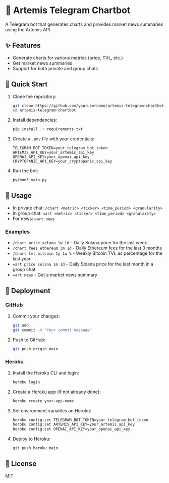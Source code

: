 # 🚀 Artemis Telegram Chartbot

A Telegram bot that generates charts and provides market news summaries using the Artemis API.

## ✨ Features
- Generate charts for various metrics (price, TVL, etc.)
- Get market news summaries
- Support for both private and group chats

## 🚀 Quick Start
1. Clone the repository:
   ```bash
   git clone https://github.com/yourusername/artemis-telegram-chartbot.git
   cd artemis-telegram-chartbot
   ```

2. Install dependencies:
   ```bash
   pip install -r requirements.txt
   ```

3. Create a `.env` file with your credentials:
   ```
   TELEGRAM_BOT_TOKEN=your_telegram_bot_token
   ARTEMIS_API_KEY=your_artemis_api_key
   OPENAI_API_KEY=your_openai_api_key
   CRYPTOPANIC_API_KEY=your_cryptopanic_api_key
   ```

4. Run the bot:
   ```bash
   python3 main.py
   ```

## 📝 Usage
- In private chat: `/chart <metric> <ticker> <time_period> <granularity>`
- In group chat: `=art <metric> <ticker> <time_period> <granularity>`
- For news: `=art news`

### Examples
- `/chart price solana 1w 1d` - Daily Solana price for the last week
- `/chart fees ethereum 3m 1d` - Daily Ethereum fees for the last 3 months
- `/chart tvl bitcoin 1y 1w %` - Weekly Bitcoin TVL as percentage for the last year
- `=art price solana 1m 1d` - Daily Solana price for the last month in a group chat
- `=art news` - Get a market news summary

## 🚀 Deployment
### GitHub
1. Commit your changes:
   ```bash
   git add .
   git commit -m "Your commit message"
   ```

2. Push to GitHub:
   ```bash
   git push origin main
   ```

### Heroku
1. Install the Heroku CLI and login:
   ```bash
   heroku login
   ```

2. Create a Heroku app (if not already done):
   ```bash
   heroku create your-app-name
   ```

3. Set environment variables on Heroku:
   ```bash
   heroku config:set TELEGRAM_BOT_TOKEN=your_telegram_bot_token
   heroku config:set ARTEMIS_API_KEY=your_artemis_api_key
   heroku config:set OPENAI_API_KEY=your_openai_api_key
   ```

4. Deploy to Heroku:
   ```bash
   git push heroku main
   ```

## 📄 License
MIT